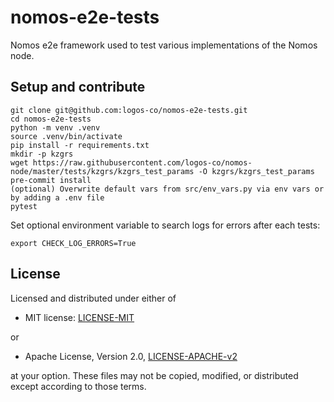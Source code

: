 # nomos-e2e-tests

Nomos e2e framework used to test various implementations of the Nomos node.

## Setup and contribute

```shell
git clone git@github.com:logos-co/nomos-e2e-tests.git
cd nomos-e2e-tests
python -m venv .venv
source .venv/bin/activate
pip install -r requirements.txt
mkdir -p kzgrs
wget https://raw.githubusercontent.com/logos-co/nomos-node/master/tests/kzgrs/kzgrs_test_params -O kzgrs/kzgrs_test_params
pre-commit install
(optional) Overwrite default vars from src/env_vars.py via env vars or by adding a .env file
pytest
```
Set optional environment variable to search logs for errors after each tests:
```shell
export CHECK_LOG_ERRORS=True
```


## License

Licensed and distributed under either of

- MIT license: [LICENSE-MIT](http://opensource.org/licenses/MIT)

or

- Apache License, Version 2.0, [LICENSE-APACHE-v2](http://www.apache.org/licenses/LICENSE-2.0)

at your option. These files may not be copied, modified, or distributed except according to those terms.
